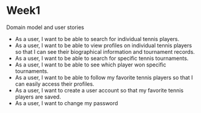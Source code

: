 # Week1
Domain model and user stories 

- As a user, I want to be able to search for individual tennis players.
- As a user, I want to be able to view profiles on individual tennis players so that I can see their biographical information and tournament records.
- As a user, I want to be able to search for specific tennis tournaments.
- As a user, I want to be able to see which player won specific tournaments.
- As a user, I want to be able to follow my favorite tennis players so that I can easily access their profiles.
- As a user, I want to create a user account so that my favorite tennis players are saved.
- As a user, I want to change my password
